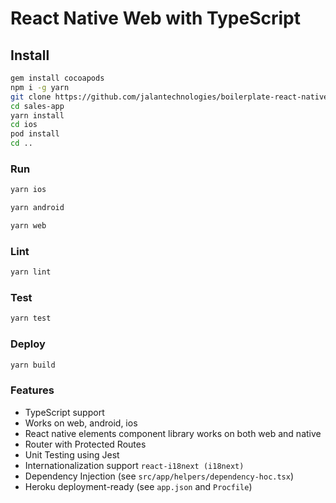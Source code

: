# React Native Web with TypeScript


## Install

```sh
gem install cocoapods
npm i -g yarn
git clone https://github.com/jalantechnologies/boilerplate-react-native-web-typescript.git
cd sales-app
yarn install
cd ios
pod install
cd ..
```

### Run

```sh
yarn ios
```

```sh
yarn android
```

```sh
yarn web
```

### Lint

```sh
yarn lint
```

### Test

```sh
yarn test
```

### Deploy

```sh
yarn build
```

### Features

- TypeScript support
- Works on web, android, ios
- React native elements component library works on both web and native
- Router with Protected Routes
- Unit Testing using Jest
- Internationalization support `react-i18next (i18next)`
- Dependency Injection (see `src/app/helpers/dependency-hoc.tsx`)
- Heroku deployment-ready (see `app.json` and `Procfile`)
